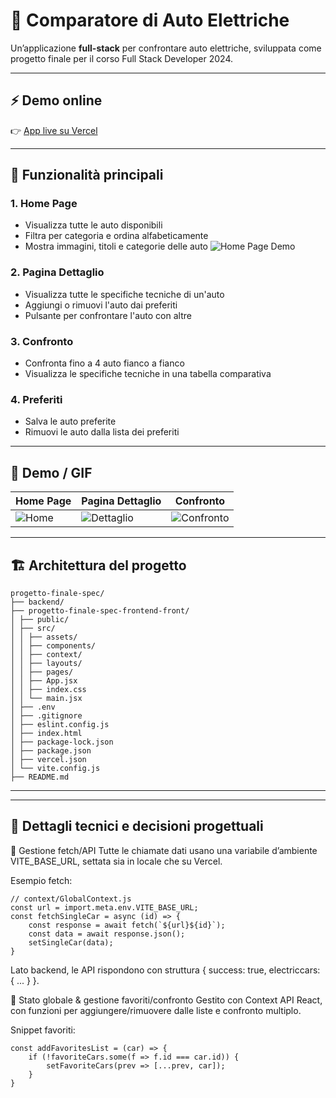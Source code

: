 # 🚗 Comparatore di Auto Elettriche

Un’applicazione **full-stack** per confrontare auto elettriche, sviluppata come progetto finale per il corso Full Stack Developer 2024.

---

## ⚡ Demo online

👉 [App live su Vercel](https://progetto-finale-spec-frontend-front.vercel.app/)

---

## 🚀 Funzionalità principali

### 1. **Home Page**
- Visualizza tutte le auto disponibili
- Filtra per categoria e ordina alfabeticamente
- Mostra immagini, titoli e categorie delle auto
![Home Page Demo](progetto-finale-spec-frontend-front/progetto-finale-spec-frontend-front-end/public/demo/demo-1.gif)

### 2. **Pagina Dettaglio**
- Visualizza tutte le specifiche tecniche di un'auto
- Aggiungi o rimuovi l'auto dai preferiti
- Pulsante per confrontare l'auto con altre

### 3. **Confronto**
- Confronta fino a 4 auto fianco a fianco
- Visualizza le specifiche tecniche in una tabella comparativa

### 4. **Preferiti**
- Salva le auto preferite
- Rimuovi le auto dalla lista dei preferiti

---

## 🎥 Demo / GIF

| Home Page | Pagina Dettaglio | Confronto |
|-----------|------------------|-----------|
| ![Home](./demo/home.gif) | ![Dettaglio](./demo/detail.gif) | ![Confronto](./demo/compare.gif) |

---

## 🏗️ Architettura del progetto

```
progetto-finale-spec/
├── backend/ 
├── progetto-finale-spec-frontend-front/
│ ├── public/ 
│ ├── src/
│ │ ├── assets/ 
│ │ ├── components/ 
│ │ ├── context/ 
│ │ ├── layouts/ 
│ │ ├── pages/ 
│ │ ├── App.jsx 
│ │ ├── index.css 
│ │ └── main.jsx 
│ ├── .env 
│ ├── .gitignore
│ ├── eslint.config.js
│ ├── index.html
│ ├── package-lock.json
│ ├── package.json
│ ├── vercel.json 
│ └── vite.config.js
├── README.md 
```

---




---

## 🔎 Dettagli tecnici e decisioni progettuali

🔗 Gestione fetch/API
Tutte le chiamate dati usano una variabile d’ambiente VITE_BASE_URL, settata sia in locale che su Vercel.

Esempio fetch:

```
// context/GlobalContext.js
const url = import.meta.env.VITE_BASE_URL;
const fetchSingleCar = async (id) => {
    const response = await fetch(`${url}${id}`);
    const data = await response.json();
    setSingleCar(data);
}
```
Lato backend, le API rispondono con struttura { success: true, electriccars: { ... } }.

🔄 Stato globale & gestione favoriti/confronto
Gestito con Context API React,
con funzioni per aggiungere/rimuovere dalle liste e confronto multiplo.

Snippet favoriti:

```
const addFavoritesList = (car) => {
    if (!favoriteCars.some(f => f.id === car.id)) {
        setFavoriteCars(prev => [...prev, car]);
    }
}
```